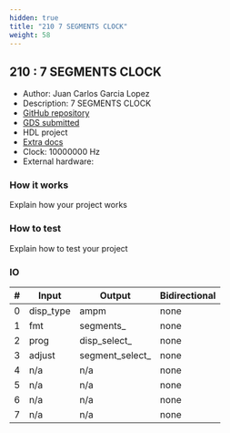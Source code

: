 ```yaml
---
hidden: true
title: "210 7 SEGMENTS CLOCK"
weight: 58
---
```


## 210 : 7 SEGMENTS CLOCK

* Author: Juan Carlos Garcia Lopez
* Description: 7 SEGMENTS CLOCK
* [GitHub repository](https://github.com/Juan-Garcial/tt04_jcgarcia)
* [GDS submitted](https://github.com/Juan-Garcial/tt04_jcgarcia/actions/runs/6115253008)
* HDL project
* [Extra docs]()
* Clock: 10000000 Hz
* External hardware: 



### How it works

Explain how your project works


### How to test

Explain how to test your project


### IO

| # | Input        | Output       | Bidirectional      |
|---|--------------|--------------| -------------------|
| 0 | disp_type  | ampm | none |
| 1 | fmt  | segments_ | none |
| 2 | prog  | disp_select_ | none |
| 3 | adjust  | segment_select_ | none |
| 4 | n/a  | n/a | none |
| 5 | n/a  | n/a | none |
| 6 | n/a  | n/a | none |
| 7 | n/a  | n/a | none |
